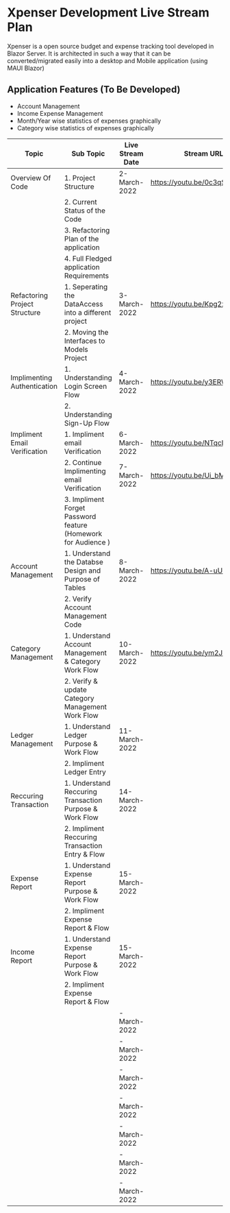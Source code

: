 
# Xpenser Development Live Stream Plan 
Xpenser is a open source budget and expense tracking tool developed in Blazor Server. It is architected in such a way that it can be converted/migrated  easily into a desktop and Mobile application (using MAUI Blazor)

## Application Features (To Be Developed)
 - Account Management 
 - Income Expense Management 
 - Month/Year wise statistics of expenses graphically 
 - Category wise statistics of expenses graphically 


| **Topic**                     | **Sub Topic**                                                | **Live Stream Date** | **Stream URL** |
|-------------------------------|--------------------------------------------------------------|----------------------|----------------|
| Overview Of Code              | 1. Project Structure                                         | 2-March-2022         | https://youtu.be/0c3qSTAMPwY                |
|                               | 2. Current Status of the Code                                |                      |                |
|                               | 3. Refactoring Plan of the application                       |                      |                |
|                               | 4. Full Fledged application Requirements                     |                      |                |
| Refactoring Project Structure | 1. Seperating the DataAccess into a different project        | 3-March-2022         | https://youtu.be/Kpg2xRG9LsM               |
|                               | 2. Moving the Interfaces to Models Project                   |                      |                |                                  
| Implimenting Authentication   | 1. Understanding Login Screen Flow                           | 4-March-2022         | https://youtu.be/y3ERWFW_MuY               |
|                               | 2. Understanding Sign-Up Flow                                |                      |                | 
| Impliment Email Verification  | 1. Impliment email Verification                              | 6-March-2022         | https://youtu.be/NTqcIdEU8nk               | 
|                               | 2. Continue Implimenting email Verification                  | 7-March-2022         | https://youtu.be/Ui_bM3L00Pw              | 
|                               | 3. Impliment Forget Password feature (Homework for Audience )| 			          |                | 
| Account Management            | 1.  Understand the Databse Design and Purpose of Tables      | 8-March-2022         | https://youtu.be/A-uUY-PR1gQ               |
|                               | 2.  Verify Account Management Code                  		   |                      |                |
| Category Management           | 1. Understand Account Management & Category  Work Flow       | 10-March-2022         | https://youtu.be/ym2JrRBpToM               |
|                               | 2. Verify & update Category Management Work Flow             |                      |                |
| Ledger Management             | 1. Understand Ledger Purpose & Work Flow                     | 11-March-2022        |                |
|                               | 2. Impliment Ledger Entry                                    |                      |                |
| Reccuring Transaction         | 1. Understand Reccuring Transaction Purpose & Work Flow      | 14-March-2022         |                |
|                               | 2. Impliment Reccuring Transaction Entry & Flow              |                      |                |
| Expense Report                | 1. Understand Expense Report Purpose & Work Flow             | 15-March-2022        |                |
|                               | 2. Impliment Expense Report & Flow                           |                      |                |
| Income Report                 | 1. Understand Expense Report Purpose & Work Flow             | 15-March-2022        |                |
|                               | 2. Impliment Expense Report & Flow                           |                      |                |
|                               |                                                              |  -March-2022        |                |
|                               |                                                              |  -March-2022        |                |
|                               |                                                              |  -March-2022        |                |
|                               |                                                              |  -March-2022        |                |
|                               |                                                              |  -March-2022        |                |
|                               |                                                              |  -March-2022        |                |
|                               |                                                              |  -March-2022        |                |


 

